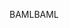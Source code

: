 <span data-ttu-id="b940f-101">BAML</span><span class="sxs-lookup"><span data-stu-id="b940f-101">BAML</span></span>
